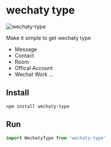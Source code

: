 # wechaty type

![wechaty-type](docs/images/logo??.jpeg)

Make it simple to get wechaty type

- Message
- Contact
- Room
- Offical Account
- Wechat Work
...

## Install

```shell
npm install wechaty-type
```

## Run

```ts
import WechatyType from 'wechaty-type'
```
